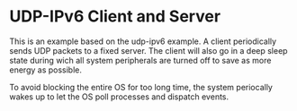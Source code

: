 UDP-IPv6 Client and Server
=========================

This is an example based on the udp-ipv6 example. A client periodically sends
UDP packets to a fixed server. The client will also go in a deep sleep state
during wich all system peripherals are turned off to save as more energy as
possible.

To avoid blocking the entire OS for too long time, the system periocally
wakes up to let the OS poll processes and dispatch events.
